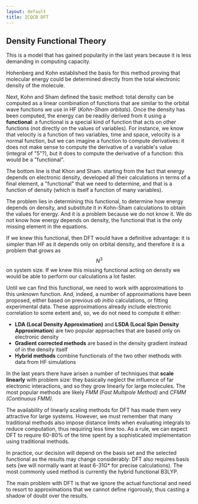 ```yaml
---
layout: default
title: ICQCB DFT
---
```


Density Functional Theory
-------------------------

This is a model that has gained popularity in the last years because it is
less demanding in computing capacity.

Hohenberg and Kohn established the basis for this method proving that
molecular energy could be determined directly from the total electronic
density of the molecule.

Next, Kohn and Sham defined the basic method: total density can be computed as
a linear combination of functions that are similar to the orbital wave
functions we use in HF (*Kohn-Sham orbitals*). Once the density has been
computed, the energy can be readily derived from it using a **functional**: a
functional is a special kind of function that acts on other functions (not
directly on the values of variables). For instance, we know that velocity is a
function of two variables, time and space, velocity is a normal function, but
we can imagine a function to compute derivatives: it does not make sense to
compute the derivative of a variable's value (integral of "5"?), but it does
to compute the derivative of a function: this would be a "functional".

The bottom line is that Khon and Sham. starting from the fact that energy
depends on electronic density, developed all their calculations in terms of a
final element, a "functional" that we need to determine, and that is a
function of density (which is itself a function of many variables).

The problem lies in determining this functional, to determine how energy
depends on density, and substitute it in Kohn-Sham calculations to obtain the
values for energy. And it is a problem because we do not know it. We do not
know how energy depends on density, the functional that is the only missing
element in the equations.

If we knew this functional, then DFT would have a definitive advantage: it is
simpler than HF as it depends only on orbital density, and therefore it is a
problem that grows as $$N^{3}$$ on system size. If we knew this missing
functional acting on density we would be able to perform our calculations a
lot faster.

Until we can find this functional, we need to work with approximations to this
unknown function. And, indeed, a number of approximations have been proposed,
either based on previous *ab initio* calculations, or fitting experimental
data. These approximations already include electronic correlation to some
extent and, so, we do not need to compute it either:

-   **LDA (Local Density Approximation)** and **LSDA (Local Spin Density
    Approximation**) are two popular approaches that are based only on
    electronic density
-   **Gradient corrected methods** are based in the density gradient instead
    of in the density itself
-   **Hybrid methods** combine functionals of the two other methods with data
    from HF simulations

In the last years there have arisen a number of techniques that **scale
linearly** with problem size: they basically neglect the influence of far
electronic interactions, and so they grow linearly for large molecules. The
most popular methods are likely *FMM (Fast Multipole Method)* and *CFMM
(Continuous FMM)*.

The availability of linearly scaling methods for DFT has made them very
attractive for large systems. However, we must remember that many traditional
methods also impose distance limits when evaluating integrals to reduce
computation, thus requiring less time too. As a rule, we can expect DFT to
require 60-80% of the time spent by a sophisticated implementation using
traditional methods.

In practice, our decision will depend on the basis set and the selected
functional as the results may change considerably: DFT also requires basis
sets (we will normally want at least 6-31G\* for precise calculations). The
most commonly used method is currently the hybrid functional B3LYP.

The main problem with DFT is that we ignore the actual functional and need to
resort to approximations that we cannot define rigorously, thus casting a
shadow of doubt over the results.
